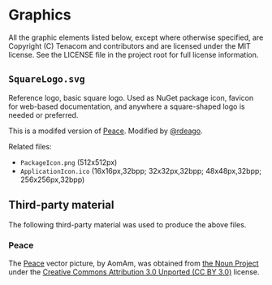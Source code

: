# Graphics

All the graphic elements listed below, except where otherwise specified, are Copyright (C) Tenacom and contributors and are licensed under the MIT license. See the LICENSE file in the project root for full license information.

## `SquareLogo.svg`

Reference logo, basic square logo. Used as NuGet package icon, favicon for web-based documentation, and anywhere a square-shaped logo is needed or preferred.

This is a modifed version of [Peace](#peace). Modified by [@rdeago](https://github.com/rdeago).

Related files:

- `PackageIcon.png` (512x512px)
- `ApplicationIcon.ico` (16x16px,32bpp; 32x32px,32bpp; 48x48px,32bpp; 256x256px,32bpp)

## Third-party material

The following third-party material was used to produce the above files.

### Peace

The [Peace](https://thenounproject.com/icon/1951204) vector picture, by AomAm, was obtained from [the Noun Project](https://thenounproject.com/) under the [Creative Commons Attribution 3.0 Unported (CC BY 3.0)](https://creativecommons.org/licenses/by/3.0/) license.
